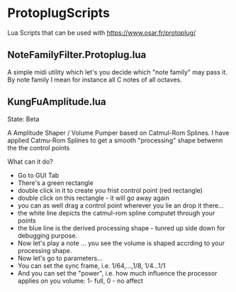 # ProtoplugScripts
Lua Scripts that can be used with https://www.osar.fr/protoplug/


## NoteFamilyFilter.Protoplug.lua

A simple midi utility which let's you decide which "note family" may pass it.
By note family I mean for instance all C notes of all octaves.

## KungFuAmplitude.lua

State: Beta

A Amplitude Shaper / Volume Pumper based on Catmul-Rom Splines.
I have applied Catmu-Rom Splines to get a smooth "processing" shape betwenn the the control points

What can it do?
* Go to GUI Tab
* There's a green rectangle
* double click in it to create you frist control point (red rectangle)
* double click on this rectangle - it will go away again
* you can as well drag a control point wherever you lie an drop it there...
* the white line depicts the catmul-rom spline computet through your points
* the blue line is the derived processing shape - tunred up side down for debugging purpose.
* Now let's play a note ... you see the volume is shaped accrding to your processing shape.
* Now let's go to parameters...
* You can set the sync frame, i.e. 1/64,...,1/8, 1/4...1/1
* And you can set the "power", i.e. how much influence the processor applies on you volume: 1- full, 0 - no affect






